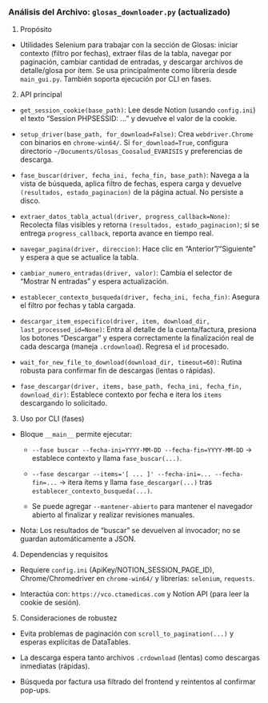 ### Análisis del Archivo: `glosas_downloader.py` (actualizado)

1) Propósito

- Utilidades Selenium para trabajar con la sección de Glosas: iniciar contexto (filtro por fechas), extraer filas de la tabla, navegar por paginación, cambiar cantidad de entradas, y descargar archivos de detalle/glosa por ítem. Se usa principalmente como librería desde `main_gui.py`. También soporta ejecución por CLI en fases.

2) API principal

- `get_session_cookie(base_path)`: Lee desde Notion (usando `config.ini`) el texto “Session PHPSESSID: …” y devuelve el valor de la cookie.
- `setup_driver(base_path, for_download=False)`: Crea `webdriver.Chrome` con binarios en `chrome-win64/`. Si `for_download=True`, configura directorio `~/Documents/Glosas_Coosalud_EVARISIS` y preferencias de descarga.
- `fase_buscar(driver, fecha_ini, fecha_fin, base_path)`: Navega a la vista de búsqueda, aplica filtro de fechas, espera carga y devuelve `(resultados, estado_paginacion)` de la página actual. No persiste a disco.
- `extraer_datos_tabla_actual(driver, progress_callback=None)`: Recolecta filas visibles y retorna `(resultados, estado_paginacion)`; si se entrega `progress_callback`, reporta avance en tiempo real.
- `navegar_pagina(driver, direccion)`: Hace clic en “Anterior”/“Siguiente” y espera a que se actualice la tabla.
- `cambiar_numero_entradas(driver, valor)`: Cambia el selector de “Mostrar N entradas” y espera actualización.
- `establecer_contexto_busqueda(driver, fecha_ini, fecha_fin)`: Asegura el filtro por fechas y tabla cargada.
- `descargar_item_especifico(driver, item, download_dir, last_processed_id=None)`: Entra al detalle de la cuenta/factura, presiona los botones “Descargar” y espera correctamente la finalización real de cada descarga (maneja `.crdownload`). Regresa el `id` procesado.
- `wait_for_new_file_to_download(download_dir, timeout=60)`: Rutina robusta para confirmar fin de descargas (lentas o rápidas).
- `fase_descargar(driver, items, base_path, fecha_ini, fecha_fin, download_dir)`: Establece contexto por fecha e itera los `items` descargando lo solicitado.

3) Uso por CLI (fases)

- Bloque `__main__` permite ejecutar:
  - `--fase buscar --fecha-ini=YYYY-MM-DD --fecha-fin=YYYY-MM-DD` → establece contexto y llama `fase_buscar(...)`.
  - `--fase descargar --items='[ ... ]' --fecha-ini=... --fecha-fin=...` → itera ítems y llama `fase_descargar(...)` tras `establecer_contexto_busqueda(...)`.
  - Se puede agregar `--mantener-abierto` para mantener el navegador abierto al finalizar y realizar revisiones manuales.
- Nota: Los resultados de “buscar” se devuelven al invocador; no se guardan automáticamente a JSON.

4) Dependencias y requisitos

- Requiere `config.ini` (ApiKey/NOTION_SESSION_PAGE_ID), Chrome/Chromedriver en `chrome-win64/` y librerías: `selenium`, `requests`.
- Interactúa con: `https://vco.ctamedicas.com` y Notion API (para leer la cookie de sesión).

5) Consideraciones de robustez

- Evita problemas de paginación con `scroll_to_pagination(...)` y esperas explícitas de DataTables.
- La descarga espera tanto archivos `.crdownload` (lentas) como descargas inmediatas (rápidas).
- Búsqueda por factura usa filtrado del frontend y reintentos al confirmar pop-ups.

